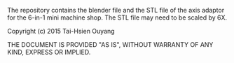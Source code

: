 The repository contains the blender file and the STL file of the axis adaptor for the 6-in-1 mini machine shop. The STL file may need to be scaled by 6X. 

Copyright (c) 2015 Tai-Hsien Ouyang

THE DOCUMENT IS PROVIDED "AS IS", WITHOUT WARRANTY OF ANY KIND, EXPRESS OR IMPLIED.